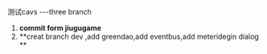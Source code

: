 测试cavs ---three branch
1. **commit form jiugugame**
2. **creat branch dev ,add greendao,add eventbus,add meteridegin dialog **
